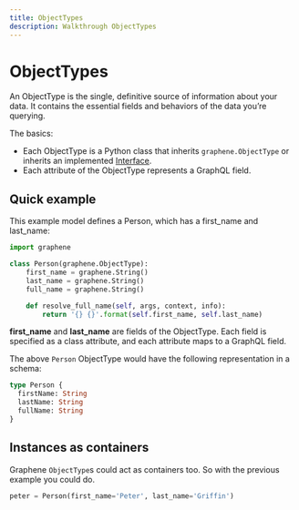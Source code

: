 ```yaml
---
title: ObjectTypes
description: Walkthrough ObjectTypes
---
```


# ObjectTypes

An ObjectType is the single, definitive source of information about your data. It contains the essential fields and behaviors of the data you’re querying.

The basics:
- Each ObjectType is a Python class that inherits `graphene.ObjectType` or inherits an implemented [Interface](/docs/interfaces/).
- Each attribute of the ObjectType represents a GraphQL field.

## Quick example

This example model defines a Person, which has a first_name and last_name:

```python
import graphene

class Person(graphene.ObjectType):
    first_name = graphene.String()
    last_name = graphene.String()
    full_name = graphene.String()

    def resolve_full_name(self, args, context, info):
        return '{} {}'.format(self.first_name, self.last_name)
```

**first_name** and **last_name** are fields of the ObjectType. Each field is specified as a class attribute, and each attribute maps to a GraphQL field.

The above `Person` ObjectType would have the following representation in a schema:

```graphql
type Person {
  firstName: String
  lastName: String
  fullName: String
}
```

## Instances as containers

Graphene `ObjectType`s could act as containers too.
So with the previous example you could do.

```python
peter = Person(first_name='Peter', last_name='Griffin')
```